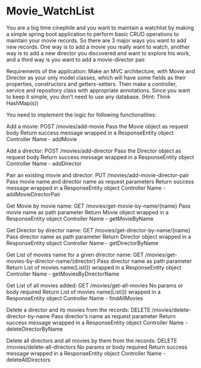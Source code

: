 # Movie_WatchList
You are a big time cinephile and you want to maintain a watchlist by making a simple spring boot application to perform basic CRUD operations to maintain your movie records. So there are 3 major ways you want to add new records. One way is to add a movie you really want to watch, another way is to add a new director you discovered and want to explore his work, and a third way is you want to add a movie-director pair.

Requirements of the application:
Make an MVC architecture, with Movie and Director as your only model classes, which will have some fields as their properties, constructors and getters-setters. Then make a controller, service and repository class with appropriate annotations. Since you want to keep it simple, you don’t need to use any database. (Hint: Think HashMap(s))

You need to implement the logic for following functionalities:

Add a movie: POST /movies/add-movie
Pass the Movie object as request body
Return success message wrapped in a ResponseEntity object
Controller Name - addMovie

Add a director: POST /movies/add-director
Pass the Director object as request body
Return success message wrapped in a ResponseEntity object
Controller Name - addDirector

Pair an existing movie and director: PUT /movies/add-movie-director-pair
Pass movie name and director name as request parameters
Return success message wrapped in a ResponseEntity object
Controller Name - addMovieDirectorPair

Get Movie by movie name: GET /movies/get-movie-by-name/{name}
Pass movie name as path parameter
Return Movie object wrapped in a ResponseEntity object
Controller Name - getMovieByName

Get Director by director name: GET /movies/get-director-by-name/{name}
Pass director name as path parameter
Return Director object wrapped in a ResponseEntity object
Controller Name - getDirectorByName

Get List of movies name for a given director name: GET /movies/get-movies-by-director-name/{director}
Pass director name as path parameter
Return List of movies name(List()) wrapped in a ResponseEntity object
Controller Name - getMoviesByDirectorName

Get List of all movies added: GET /movies/get-all-movies
No params or body required
Return List of movies name(List()) wrapped in a ResponseEntity object
Controller Name - findAllMovies

Delete a director and its movies from the records: DELETE /movies/delete-director-by-name
Pass director’s name as request parameter
Return success message wrapped in a ResponseEntity object
Controller Name - deleteDirectorByName

Delete all directors and all movies by them from the records: DELETE /movies/delete-all-directors
No params or body required
Return success message wrapped in a ResponseEntity object
Controller Name - deleteAllDirectors
